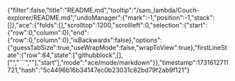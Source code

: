 {"filter":false,"title":"README.md","tooltip":"/sam_lambda/Couch-explorer/README.md","undoManager":{"mark":-1,"position":-1,"stack":[]},"ace":{"folds":[],"scrolltop":1200,"scrollleft":0,"selection":{"start":{"row":0,"column":0},"end":{"row":0,"column":0},"isBackwards":false},"options":{"guessTabSize":true,"useWrapMode":false,"wrapToView":true},"firstLineState":{"row":84,"state":["githubblock",[],["","```",""],"start"],"mode":"ace/mode/markdown"}},"timestamp":1731612711721,"hash":"5c4496b16b34147ec0b23031c82bd79f2ab9f121"}